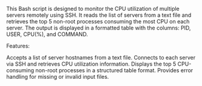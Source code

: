 This Bash script is designed to monitor the CPU utilization of multiple servers remotely using SSH. It reads the list of servers from a text file and retrieves the top 5 non-root processes consuming the most CPU on each server. The output is displayed in a formatted table with the columns: PID, USER, CPU(%), and COMMAND.

Features:

Accepts a list of server hostnames from a text file.
Connects to each server via SSH and retrieves CPU utilization information.
Displays the top 5 CPU-consuming non-root processes in a structured table format.
Provides error handling for missing or invalid input files.
